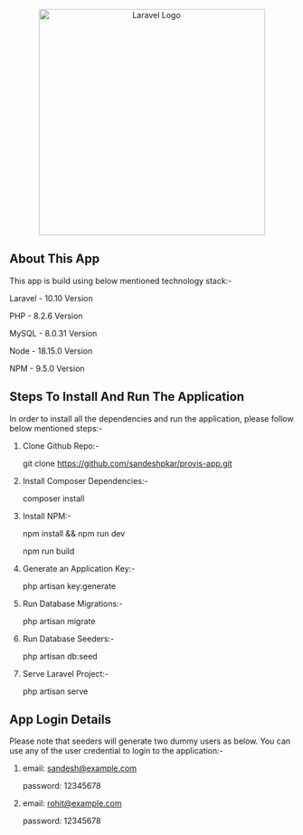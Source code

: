<p align="center"><a href="https://laravel.com" target="_blank"><img src="https://raw.githubusercontent.com/laravel/art/master/logo-lockup/5%20SVG/2%20CMYK/1%20Full%20Color/laravel-logolockup-cmyk-red.svg" width="400" alt="Laravel Logo"></a></p>


## About This App


This app is build using below mentioned technology stack:-

Laravel - 10.10 Version

PHP - 8.2.6 Version

MySQL - 8.0.31 Version

Node - 18.15.0 Version

NPM - 9.5.0 Version



## Steps To Install And Run The Application

In order to install all the dependencies and run the application, please follow below mentioned steps:-

1. Clone Github Repo:-

	git clone https://github.com/sandeshpkar/provis-app.git

2. Install Composer Dependencies:-

	composer install

3. Install NPM:-

	npm install && npm run dev

	npm run build

4. Generate an Application Key:-

	php artisan key:generate

5. Run Database Migrations:-

	php artisan migrate

6. Run Database Seeders:-

	php artisan db:seed

7. Serve Laravel Project:-

	php artisan serve



## App Login Details

Please note that seeders will generate two dummy users as below. You can use any of the user credential to login to the application:-

1)  email: sandesh@example.com

	password: 12345678

2)  email: rohit@example.com

	password: 12345678
